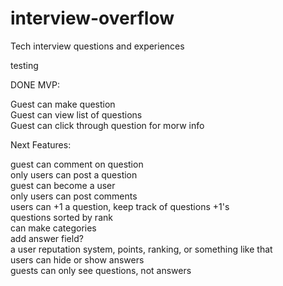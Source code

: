 interview-overflow
==================

Tech interview questions and experiences

testing

DONE MVP:

Guest can make question  
Guest can view list of questions  
Guest can click through question for morw info  

Next Features:

guest can comment on question  
only users can post a question  
guest can become a user  
only users can post comments  
users can +1 a question, keep track of questions +1's  
questions sorted by rank  
can make categories  
add answer field?  
a user reputation system, points, ranking, or something like that  
users can hide or show answers  
guests can only see questions, not answers  
